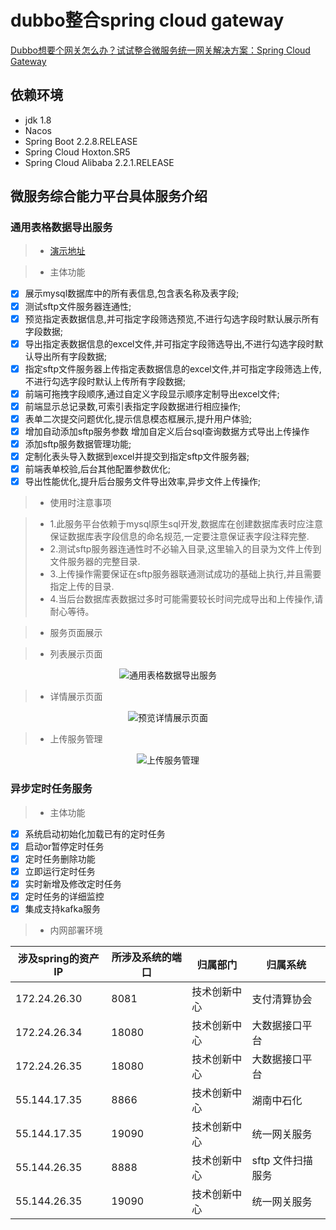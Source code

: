 #  dubbo整合spring cloud gateway
[Dubbo想要个网关怎么办？试试整合微服务统一网关解决方案：Spring Cloud Gateway](https://blog.liudongyang.top/zh/spring-boot-nacos/%E5%BE%AE%E6%9C%8D%E5%8A%A1%E7%BB%9F%E4%B8%80%E6%9C%8D%E5%8A%A1%E7%BD%91%E5%85%B3%E6%90%AD%E5%BB%BA.html)

## 依赖环境
* jdk 1.8
* Nacos
* Spring Boot 2.2.8.RELEASE
* Spring Cloud Hoxton.SR5
* Spring Cloud Alibaba 2.2.1.RELEASE

## 微服务综合能力平台具体服务介绍

### 通用表格数据导出服务

>* [演示地址](http://nacos.liudongyang.top:8081)

>* 主体功能

- [x] 展示mysql数据库中的所有表信息,包含表名称及表字段;
- [x] 测试sftp文件服务器连通性;
- [x] 预览指定表数据信息,并可指定字段筛选预览,不进行勾选字段时默认展示所有字段数据;
- [x] 导出指定表数据信息的excel文件,并可指定字段筛选导出,不进行勾选字段时默认导出所有字段数据;
- [x] 指定sftp文件服务器上传指定表数据信息的excel文件,并可指定字段筛选上传,不进行勾选字段时默认上传所有字段数据;
- [x] 前端可拖拽字段顺序,通过自定义字段显示顺序定制导出excel文件;
- [x] 前端显示总记录数,可索引表指定字段数据进行相应操作;
- [x] 表单二次提交问题优化,提示信息模态框展示,提升用户体验;
- [x] 增加自动添加sftp服务参数 增加自定义后台sql查询数据方式导出上传操作
- [x] 添加sftp服务数据管理功能;
- [x] 定制化表头导入数据到excel并提交到指定sftp文件服务器;
- [x] 前端表单校验,后台其他配置参数优化;
- [x] 导出性能优化,提升后台服务文件导出效率,异步文件上传操作;

>* 使用时注意事项
    
>* 1.此服务平台依赖于mysql原生sql开发,数据库在创建数据库表时应注意保证数据库表字段信息的命名规范,一定要注意保证表字段注释完整.
>* 2.测试sftp服务器连通性时不必输入目录,这里输入的目录为文件上传到文件服务器的完整目录.
>* 3.上传操作需要保证在sftp服务器联通测试成功的基础上执行,并且需要指定上传的目录.
>* 4.当后台数据库表数据过多时可能需要较长时间完成导出和上传操作,请耐心等待。

>* 服务页面展示

>* 列表展示页面

<p align="center"><img src="https://cdn.jsdelivr.net/gh/gitldy1013/dubboSpringCloud@main/docs/通用表格数据导出服务.jpg" alt="通用表格数据导出服务"></p>

>* 详情展示页面
<p align="center"><img src="https://cdn.jsdelivr.net/gh/gitldy1013/dubboSpringCloud@main/docs/预览详情展示页面.jpg" alt="预览详情展示页面"></p>

>* 上传服务管理
<p align="center"><img src="https://cdn.jsdelivr.net/gh/gitldy1013/dubboSpringCloud@main/docs/上传服务管理.jpg" alt="上传服务管理"></p>


### 异步定时任务服务

>* 主体功能

- [x] 系统启动初始化加载已有的定时任务
- [x] 启动or暂停定时任务
- [x] 定时任务删除功能
- [x] 立即运行定时任务
- [x] 实时新增及修改定时任务
- [x] 定时任务的详细监控
- [x] 集成支持kafka服务

>* 内网部署环境

|涉及spring的资产IP|所涉及系统的端口|归属部门|归属系统|
|---|---|---|---|
|172.24.26.30|8081|技术创新中心|支付清算协会|
|172.24.26.34|18080|技术创新中心|大数据接口平台|
|172.24.26.35|18080|技术创新中心|大数据接口平台|
|55.144.17.35|8866|技术创新中心|湖南中石化|
|55.144.17.35|19090|技术创新中心|统一网关服务|
|55.144.26.35|8888|技术创新中心|sftp 文件扫描服务|
|55.144.26.35|19090|技术创新中心|统一网关服务|
